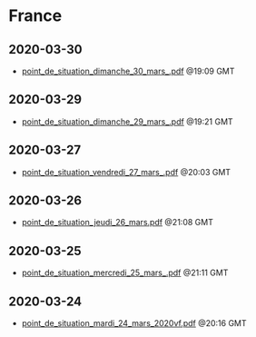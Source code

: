 # France


## 2020-03-30

* [point\_de\_situation\_dimanche\_30\_mars\_.pdf](29e0d130f3eedeb714d47aa04468120ff24fa496/file.pdf) @19:09 GMT

## 2020-03-29

* [point\_de\_situation\_dimanche\_29\_mars\_.pdf](5afb68aa11c64885f878a588af2d9b3e9a24354f/file.pdf) @19:21 GMT

## 2020-03-27

* [point\_de\_situation\_vendredi\_27\_mars\_.pdf](27244458994bf094300f8aedc73fef8e71300b20/file.pdf) @20:03 GMT

## 2020-03-26

* [point\_de\_situation\_jeudi\_26\_mars.pdf](0d5fe52f6f5670f29ad6568bf0f79c67bc044016/file.pdf) @21:08 GMT

## 2020-03-25

* [point\_de\_situation\_mercredi\_25\_mars\_.pdf](6177b33e9cbb6648a7b6a90ddf1167e175ed1a12/file.pdf) @21:11 GMT

## 2020-03-24

* [point\_de\_situation\_mardi\_24\_mars\_2020vf.pdf](f2b9b7908620b303196178141315856fa56dc10e/file.pdf) @20:16 GMT
